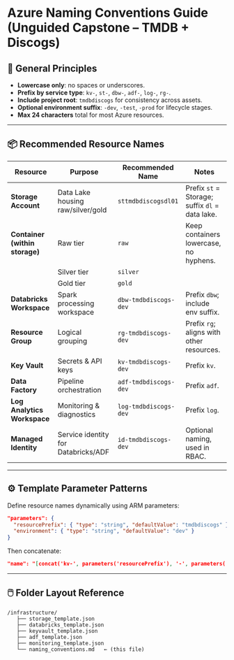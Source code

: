 # Azure Naming Conventions Guide (Unguided Capstone – TMDB + Discogs)

## 🔖 General Principles

- **Lowercase only**: no spaces or underscores.
- **Prefix by service type**: `kv-`, `st-`, `dbw-`, `adf-`, `log-`, `rg-`.
- **Include project root**: `tmdbdiscogs` for consistency across assets.
- **Optional environment suffix**: `-dev`, `-test`, `-prod` for lifecycle stages.
- **Max 24 characters** total for most Azure resources.

------

## 📦 Recommended Resource Names

| Resource                       | Purpose                             | Recommended Name      | Notes                                           |
| ------------------------------ | ----------------------------------- | --------------------- | ----------------------------------------------- |
| **Storage Account**            | Data Lake housing raw/silver/gold   | `sttmdbdiscogsdl01`   | Prefix `st` = Storage; suffix `dl` = data lake. |
| **Container (within storage)** | Raw tier                            | `raw`                 | Keep containers lowercase, no hyphens.          |
|                                | Silver tier                         | `silver`              |                                                 |
|                                | Gold tier                           | `gold`                |                                                 |
| **Databricks Workspace**       | Spark processing workspace          | `dbw-tmdbdiscogs-dev` | Prefix `dbw`; include env suffix.               |
| **Resource Group**             | Logical grouping                    | `rg-tmdbdiscogs-dev`  | Prefix `rg`; aligns with other resources.       |
| **Key Vault**                  | Secrets & API keys                  | `kv-tmdbdiscogs-dev`  | Prefix `kv`.                                    |
| **Data Factory**               | Pipeline orchestration              | `adf-tmdbdiscogs-dev` | Prefix `adf`.                                   |
| **Log Analytics Workspace**    | Monitoring & diagnostics            | `log-tmdbdiscogs-dev` | Prefix `log`.                                   |
| **Managed Identity**           | Service identity for Databricks/ADF | `id-tmdbdiscogs-dev`  | Optional naming, used in RBAC.                  |

------

## ⚙️ Template Parameter Patterns

Define resource names dynamically using ARM parameters:

```json
"parameters": {
  "resourcePrefix": { "type": "string", "defaultValue": "tmdbdiscogs" },
  "environment": { "type": "string", "defaultValue": "dev" }
}
```

Then concatenate:

```json
"name": "[concat('kv-', parameters('resourcePrefix'), '-', parameters('environment'))]"
```

------

## 🖱️ Folder Layout Reference

```
/infrastructure/
   ├── storage_template.json
   ├── databricks_template.json
   ├── keyvault_template.json
   ├── adf_template.json
   ├── monitoring_template.json
   └── naming_conventions.md   ← (this file)
```